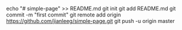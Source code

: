 echo "# simple-page" >> README.md
git init
git add README.md
git commit -m "first commit"
git remote add origin https://github.com/jianleeg/simple-page.git
git push -u origin master
